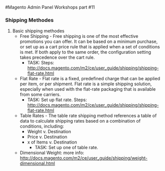 #Magento Admin Panel Workshops part #11

### Shipping Methodes

1. Basic shipping methodes
    * Free Shipping - Free shipping is one of the most effective promotions you can offer. It can be based on a minimum purchase, or set up as a cart price rule that is applied when a set of conditions is met. If both apply to the same order, the configuration setting takes precedence over the cart rule.
        * TASK:
        Steps: http://docs.magento.com/m2/ce/user_guide/shipping/shipping-flat-rate.html
    * Flat Rate - Flat rate is a fixed, predefined charge that can be applied per item, or per shipment. Flat rate is a simple shipping solution, especially when used with the flat-rate packaging that is available from some carriers.
        * TASK: Set up flat rate.
    Steps: http://docs.magento.com/m2/ce/user_guide/shipping/shipping-flat-rate.html
    * Table Rates - The table rate shipping method references a table of data to calculate shipping rates based on a combination of conditions, including:
        * Weight v. Destination
        * Price v. Destination
        * x of Items v. Destination
            * TASK: Set up one of table rate.
    * Dimensional Weight: more info: http://docs.magento.com/m2/ce/user_guide/shipping/weight-dimensional.html




